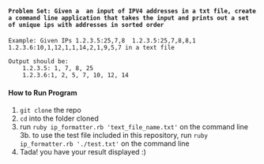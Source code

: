  #### ``` Problem Set: Given a  an input of IPV4 addresses in a txt file, create a command line application that takes the input and prints out a set of unique ips with addresses in sorted order ```

```
Example: Given IPs 1.2.3.5:25,7,8  1.2.3.5:25,7,8,8,1  1.2.3.6:10,1,12,1,1,14,2,1,9,5,7 in a text file

Output should be: 
    1.2.3.5: 1, 7, 8, 25
    1.2.3.6:1, 2, 5, 7, 10, 12, 14
```

#### How to Run Program

1. `git clone` the repo 
2. `cd` into the folder cloned
3.  run `ruby ip_formatter.rb 'text_file_name.txt'` on the command line
    3b. to use the test file included in this repository, run `ruby ip_formatter.rb './test.txt'` on the command line
4. Tada! you have your result displayed :)